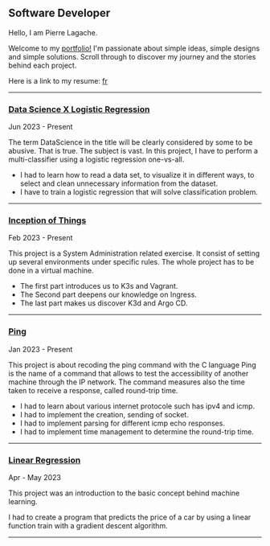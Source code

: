 ## Software Developer

Hello, I am Pierre Lagache.

Welcome to my [portfolio!](https://github.com/plagache/plagache.github.io)
I'm passionate about simple ideas, simple designs and simple solutions.
Scroll through to discover my journey and the stories behind each project.

Here is a link to my resume: [fr](https://plagache.github.io/curriculum_vitae)

---

### [Data Science X Logistic Regression](https://github.com/plagache/DSLR)

Jun 2023 - Present

The term DataScience in the title will be clearly considered by some to be abusive. That is true. The subject is vast.
In this project, I have to perform a multi-classifier using a logistic regression one-vs-all.

- I had to learn how to read a data set, to visualize it in different ways, to select and clean unnecessary information from the dataset.
- I have to train a logistic regression that will solve classification problem.

---

### [Inception of Things](https://github.com/plagache/inception_of_things)

Feb 2023 - Present

This project is a System Administration related exercise. It consist of setting up several environments under specific rules.
The whole project has to be done in a virtual machine.

- The first part introduces us to K3s and Vagrant.
- The Second part deepens our knowledge on Ingress.
- The last part makes us discover K3d and Argo CD.

---

### [Ping](https://github.com/plagache/ping)

Jan 2023 - Present

This project is about recoding the ping command with the C language
Ping is the name of a command that allows to test the accessibility of another machine through the IP network. The command measures also the time taken to receive a response, called round-trip time.

- I had to learn about various internet protocole such has ipv4 and icmp.
- I had to implement the creation, sending of socket.
- I had to implement parsing for different icmp echo responses.
- I had to implement time management to determine the round-trip time.

---

### [Linear Regression](https://github.com/plagache/linear_regression)

Apr - May 2023

This project was an introduction to the basic concept behind machine learning.

I had to create a program that predicts the price of a car by using a linear function train with a gradient descent algorithm.

---
